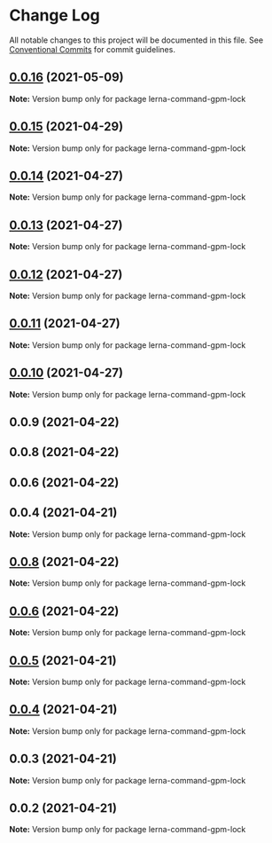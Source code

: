 # Change Log

All notable changes to this project will be documented in this file.
See [Conventional Commits](https://conventionalcommits.org) for commit guidelines.

## [0.0.16](https://github.com/imcuttle/lerna-commands/compare/lerna-command-gpm-lock@0.0.15...lerna-command-gpm-lock@0.0.16) (2021-05-09)

**Note:** Version bump only for package lerna-command-gpm-lock

## [0.0.15](https://github.com/imcuttle/lerna-commands/compare/lerna-command-gpm-lock@0.0.14...lerna-command-gpm-lock@0.0.15) (2021-04-29)

**Note:** Version bump only for package lerna-command-gpm-lock

## [0.0.14](https://github.com/imcuttle/lerna-commands/compare/lerna-command-gpm-lock@0.0.13...lerna-command-gpm-lock@0.0.14) (2021-04-27)

**Note:** Version bump only for package lerna-command-gpm-lock

## [0.0.13](https://github.com/imcuttle/lerna-commands/compare/lerna-command-gpm-lock@0.0.12...lerna-command-gpm-lock@0.0.13) (2021-04-27)

**Note:** Version bump only for package lerna-command-gpm-lock

## [0.0.12](https://github.com/imcuttle/lerna-commands/compare/lerna-command-gpm-lock@0.0.11...lerna-command-gpm-lock@0.0.12) (2021-04-27)

**Note:** Version bump only for package lerna-command-gpm-lock

## [0.0.11](https://github.com/imcuttle/lerna-commands/compare/lerna-command-gpm-lock@0.0.10...lerna-command-gpm-lock@0.0.11) (2021-04-27)

**Note:** Version bump only for package lerna-command-gpm-lock

## [0.0.10](https://github.com/imcuttle/lerna-commands/compare/lerna-command-gpm-lock@0.0.9...lerna-command-gpm-lock@0.0.10) (2021-04-27)

**Note:** Version bump only for package lerna-command-gpm-lock

## 0.0.9 (2021-04-22)

## 0.0.8 (2021-04-22)

## 0.0.6 (2021-04-22)

## 0.0.4 (2021-04-21)

**Note:** Version bump only for package lerna-command-gpm-lock

## [0.0.8](https://github.com/imcuttle/lerna-commands/compare/v0.0.6...v0.0.8) (2021-04-22)

**Note:** Version bump only for package lerna-command-gpm-lock

## [0.0.6](https://github.com/imcuttle/lerna-commands/compare/v0.0.5...v0.0.6) (2021-04-22)

**Note:** Version bump only for package lerna-command-gpm-lock

## [0.0.5](https://github.com/imcuttle/lerna-commands/compare/v0.0.4...v0.0.5) (2021-04-21)

**Note:** Version bump only for package lerna-command-gpm-lock

## [0.0.4](https://github.com/imcuttle/lerna-commands/compare/v0.0.3...v0.0.4) (2021-04-21)

**Note:** Version bump only for package lerna-command-gpm-lock

## 0.0.3 (2021-04-21)

**Note:** Version bump only for package lerna-command-gpm-lock

## 0.0.2 (2021-04-21)

**Note:** Version bump only for package lerna-command-gpm-lock
